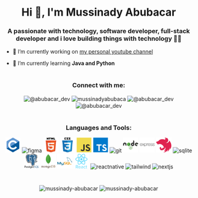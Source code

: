 <h1 align="center">Hi 👋, I'm Mussinady Abubacar</h1>
<h3 align="center">A passionate with technology, software developer, full-stack developer and i love building things with technology 🧑‍💻</h3>

- 🔭 I’m currently working on [my personal youtube channel](https://youtube.com/@abubacar_dev)

- 🌱 I’m currently learning **Java and Python**

#

<h3 align="center">Connect with me:</h3>
<div align="center">
  <a href="https://twitter.com/@abubacar_dev"
    target="blank"
    rel="noreferrer"
    style="text-decoration: none">
    <img align="center" 
      src="https://raw.githubusercontent.com/rahuldkjain/github-profile-readme-generator/master/src/images/icons/Social/twitter.svg"
      alt="@abubacar_dev"
      height="30"
      width="40"
    />
  </a>
  <a href="https://linkedin.com/in/mussinadyabubacar"
    target="blank"
    rel="noreferrer"
    style="text-decoration: none">
    <img align="center" 
      src="https://raw.githubusercontent.com/rahuldkjain/github-profile-readme-generator/master/src/images/icons/Social/linked-in-alt.svg"
      alt="mussinadyabubaca"
      height="30"
      width="40"
    />
  </a>
  <a href="https://instagram.com/@abubacar_dev"
    target="blank"
    rel="noreferrer"
    style="text-decoration: none">
    <img align="center"
      src="https://raw.githubusercontent.com/rahuldkjain/github-profile-readme-generator/master/src/images/icons/Social/instagram.svg"
      alt="@abubacar_dev"
      height="30"
      width="40"
    />
  </a>
  <a href="https://www.youtube.com/@abubacar_dev" 
    target="blank"
    rel="noreferrer"
    style="text-decoration: none">
    <img align="center"
      src="https://raw.githubusercontent.com/rahuldkjain/github-profile-readme-generator/master/src/images/icons/Social/youtube.svg"
      alt="@abubacar_dev"
      height="30"
      width="40"
    />
  </a>
</div>

#

<h3 align="center">Languages and Tools:</h3>
<div align="center"> 
  <img 
    src="https://raw.githubusercontent.com/devicons/devicon/master/icons/c/c-original.svg" 
    alt="c" 
    width="40" 
    height="40"
  />
  <img
    src="https://www.vectorlogo.zone/logos/figma/figma-icon.svg"
    alt="figma"
    width="40"
    height="40"
  /> 
  <img
    src="https://raw.githubusercontent.com/devicons/devicon/master/icons/html5/html5-original-wordmark.svg"
    alt="html5"
    width="40"
    height="40"
  /> 
  <img
    src="https://raw.githubusercontent.com/devicons/devicon/master/icons/css3/css3-original-wordmark.svg"
    alt="css3"
    width="40"
    height="40"
  /> 
  <img
    src="https://raw.githubusercontent.com/devicons/devicon/master/icons/javascript/javascript-original.svg"
    alt="javascript"
    width="40"
    height="40"
  />
  <img
    src="https://raw.githubusercontent.com/devicons/devicon/master/icons/typescript/typescript-original.svg"
    alt="typescript"
    width="40"
    height="40"
  />
  <img src="https://www.vectorlogo.zone/logos/git-scm/git-scm-icon.svg"
    alt="git"
    width="40"
    height="40"
  />
  <img
    src="https://raw.githubusercontent.com/devicons/devicon/master/icons/nodejs/nodejs-original-wordmark.svg"
    alt="nodejs"
    width="40"
    height="40"
  />
  <img
    src="https://raw.githubusercontent.com/devicons/devicon/master/icons/express/express-original-wordmark.svg"
    alt="express"
    width="40"
    height="40"
  />
  <img
    src="https://raw.githubusercontent.com/devicons/devicon/master/icons/nestjs/nestjs-plain.svg"
    alt="nestjs"
    width="40"
    height="40"
  />
  <img
    src="https://www.vectorlogo.zone/logos/sqlite/sqlite-icon.svg"
    alt="sqlite"
    width="40"
    height="40"
  />
  <img
    src="https://raw.githubusercontent.com/devicons/devicon/master/icons/postgresql/postgresql-original-wordmark.svg"
    alt="postgresql"
    width="40"
    height="40"
  />
  <img
    src="https://raw.githubusercontent.com/devicons/devicon/master/icons/mongodb/mongodb-original-wordmark.svg"
    alt="mongodb"
    width="40"
    height="40"
  />
  <img
    src="https://raw.githubusercontent.com/devicons/devicon/master/icons/mysql/mysql-original-wordmark.svg"
    alt="mysql"
    width="40"
    height="40"
  />
  <img
    src="https://raw.githubusercontent.com/devicons/devicon/master/icons/react/react-original-wordmark.svg"
    alt="react"
    width="40"
    height="40"
  />
  <img
    src="https://reactnative.dev/img/header_logo.svg"
    alt="reactnative"
    width="40"
    height="40"
  />
  <img
    src="https://www.vectorlogo.zone/logos/tailwindcss/tailwindcss-icon.svg"
    alt="tailwind"
    width="40"
    height="40"
  />
  <img
    src="https://cdn.worldvectorlogo.com/logos/nextjs-2.svg"
    alt="nextjs"
    width="40"
    height="40"
  />
</div>

#

<div align="center">
<img 
    align="center"
    height="180"
    max-width="60%"
    src="https://github-readme-stats.vercel.app/api?username=abubacar-dev&show_icons=true&theme=tokyonight&locale=en&rank_icon=github"
    alt="mussinady-abubacar"
  />
  <img 
    align="center"
    height="180"
    max-width="60%"
    src="https://github-readme-stats.vercel.app/api/top-langs?username=abubacar-dev&show_icons=true&theme=tokyonight&locale=en&rank_icon=github&layout=compact"
    alt="mussinady-abubacar"
  />
</div>

<!--
**mussinady-abubacar/mussinady-abubacar** is a ✨ _special_ ✨ repository because its `README.md` (this file) appears on your GitHub profile.

Here are some ideas to get you started:

- 🔭 I’m currently working on ...
- 🌱 I’m currently learning ...
- 👯 I’m looking to collaborate on ...
- 🤔 I’m looking for help with ...
- 💬 Ask me about ...
- 📫 How to reach me: ...
- 😄 Pronouns: ...
- ⚡ Fun fact: ...
-->
